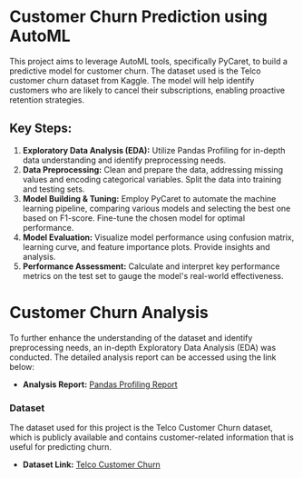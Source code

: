# Customer Churn Prediction using AutoML

This project aims to leverage AutoML tools, specifically PyCaret, to build a predictive model for customer churn. The dataset used is the Telco customer churn dataset from Kaggle. The model will help identify customers who are likely to cancel their subscriptions, enabling proactive retention strategies. 

## Key Steps:

1. **Exploratory Data Analysis (EDA):** Utilize Pandas Profiling for in-depth data understanding and identify preprocessing needs.
2. **Data Preprocessing:** Clean and prepare the data, addressing missing values and encoding categorical variables. Split the data into training and testing sets.
3. **Model Building & Tuning:** Employ PyCaret to automate the machine learning pipeline, comparing various models and selecting the best one based on F1-score. Fine-tune the chosen model for optimal performance.
4. **Model Evaluation:** Visualize model performance using confusion matrix, learning curve, and feature importance plots. Provide insights and analysis.
5. **Performance Assessment:** Calculate and interpret key performance metrics on the test set to gauge the model's real-world effectiveness.

# Customer Churn Analysis

To further enhance the understanding of the dataset and identify preprocessing needs, an in-depth Exploratory Data Analysis (EDA) was conducted. The detailed analysis report can be accessed using the link below:

- **Analysis Report:** [Pandas Profiling Report](https://your-username.github.io/Customer-Churn-Prediction-with-AutoML/docs/index.html)

### Dataset

The dataset used for this project is the Telco Customer Churn dataset, which is publicly available and contains customer-related information that is useful for predicting churn.

- **Dataset Link:** [Telco Customer Churn](WA_Fn-UseC_-Telco-Customer-Churn.csv)
